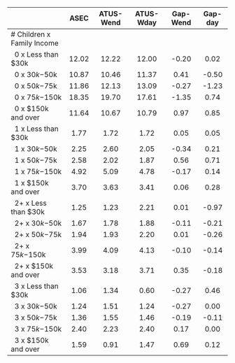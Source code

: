 
|                      |         ASEC |    ATUS-Wend |    ATUS-Wday |     Gap-Wend |      Gap-day |
| -------------------- | :----------: | :----------: | :----------: | :----------: | :----------: |
| # Children x Family Income |              |              |              |              |              |
| &nbsp;&nbsp;0 x Less than $30k |        12.02 |        12.22 |        12.00 |        -0.20 |         0.02 |
| &nbsp;&nbsp;0 x $30k-$50k |        10.87 |        10.46 |        11.37 |         0.41 |        -0.50 |
| &nbsp;&nbsp;0 x $50k-$75k |        11.86 |        12.13 |        13.09 |        -0.27 |        -1.23 |
| &nbsp;&nbsp;0 x $75k-$150k |        18.35 |        19.70 |        17.61 |        -1.35 |         0.74 |
| &nbsp;&nbsp;0 x $150k and over |        11.64 |        10.67 |        10.79 |         0.97 |         0.85 |
| &nbsp;&nbsp;1 x Less than $30k |         1.77 |         1.72 |         1.72 |         0.05 |         0.05 |
| &nbsp;&nbsp;1 x $30k-$50k |         2.25 |         2.60 |         2.05 |        -0.34 |         0.21 |
| &nbsp;&nbsp;1 x $50k-$75k |         2.58 |         2.02 |         1.87 |         0.56 |         0.71 |
| &nbsp;&nbsp;1 x $75k-$150k |         4.92 |         5.09 |         4.78 |        -0.17 |         0.14 |
| &nbsp;&nbsp;1 x $150k and over |         3.70 |         3.63 |         3.41 |         0.06 |         0.28 |
| &nbsp;&nbsp;2+ x Less than $30k |         1.25 |         1.23 |         2.21 |         0.01 |        -0.97 |
| &nbsp;&nbsp;2+ x $30k-$50k |         1.67 |         1.78 |         1.88 |        -0.11 |        -0.21 |
| &nbsp;&nbsp;2+ x $50k-$75k |         1.94 |         1.93 |         2.20 |         0.01 |        -0.26 |
| &nbsp;&nbsp;2+ x $75k-$150k |         3.99 |         4.09 |         4.13 |        -0.10 |        -0.14 |
| &nbsp;&nbsp;2+ x $150k and over |         3.53 |         3.18 |         3.71 |         0.35 |        -0.18 |
| &nbsp;&nbsp;3 x Less than $30k |         1.06 |         1.34 |         0.60 |        -0.27 |         0.46 |
| &nbsp;&nbsp;3 x $30k-$50k |         1.24 |         1.51 |         1.24 |        -0.27 |         0.00 |
| &nbsp;&nbsp;3 x $50k-$75k |         1.36 |         1.55 |         1.46 |        -0.19 |        -0.11 |
| &nbsp;&nbsp;3 x $75k-$150k |         2.40 |         2.23 |         2.40 |         0.17 |         0.00 |
| &nbsp;&nbsp;3 x $150k and over |         1.59 |         0.91 |         1.47 |         0.69 |         0.12 |

